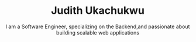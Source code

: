 <div align="center"> 
  <h1>Judith Ukachukwu</h1>
 <p>I am a Software Engineer, specializing on the Backend,and passionate about building scalable web applications</p>
</div>


<!--
**Ukasquared/Ukasquared** is a ✨ _special_ ✨ repository because its `README.md` (this file) appears on your GitHub profile.

Here are some ideas to get you started:

- 🔭 I’m currently working on ...
- 🌱 I’m currently learning ...
- 👯 I’m looking to collaborate on ...
- 🤔 I’m looking for help with ...
- 💬 Ask me about ...
- 📫 How to reach me: ...
- 😄 Pronouns: ...
- ⚡ Fun fact: ...
-->
